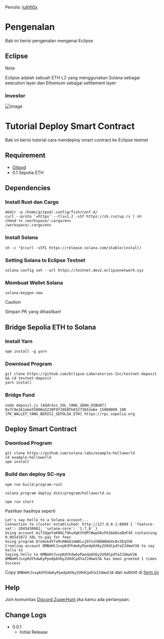 Penulis: [luthfi0x](https://www.twitter.com/luthfi0x)

# Pengenalan
Bab ini berisi pengenalan mengenai Eclipse

## Eclipse
> [!NOTE]
> Eclipse adalah sebuah ETH L2 yang menggunakan Solana sebagai execution layer dan Ethereum sebagai settlement layer

### Investor
![image](https://github.com/ZuperHunt/Eclipse-Testnet/assets/33769324/173b8277-91c0-43d9-ba8b-cf9a0622a0b3)

# Tutorial Deploy Smart Contract
Bab ini berisi tutorial cara mendeploy smart contract ke Eclipse testnet

## Requirement
- [Gitpod](https://www.notion.so/luthfi0x/a0d4305fcce84d0da856f3d58765eaf1?v=288fd59d31ae4295ac44a566bf971649&p=a82c45e276ea436986959e83d26b32f8&pm=c)
- 0.1 Sepolia ETH
  
## Dependencies

### Install Rust dan Cargo
```
mkdir -p /home/gitpod/.config/fish/conf.d/
curl --proto '=https' --tlsv1.2 -sSf https://sh.rustup.rs | sh
chmod +x /workspace/.cargo/env
/workspace/.cargo/env
```

### Install Solana
```
sh -c "$(curl -sSfL https://release.solana.com/stable/install)
```

### Setting Solana to Eclipse Testnet
```
solana config set --url https://testnet.dev2.eclipsenetwork.xyz
```

### Membuat Wallet Solana
```
solana-keygen new
```
> [!CAUTION]
> Simpan PK yang dihasilkan!

## Bridge Sepolia ETH to Solana

### Install Yarn

```
npm install -g yarn
```

### Download Program
```
git clone https://github.com/Eclipse-Laboratories-Inc/testnet-deposit && cd testnet-deposit
yarn install
```

### Bridge Fund

```
node deposit.js [Address_SOL_YANG_UDAH_DIBUAT] 0x7C9e161ebe55000a3220F972058Fb83273653a6e 15000000 100 [PK_WALLET_YANG_BERISI_SEPOLIA_ETH] https://rpc.sepolia.org
```

## Deploy Smart Contract

### Dwonload Program
```
git clone https://github.com/solana-labs/example-helloworld
cd example-helloworld
npm install
```

### Build dan deploy SC-nya
```
npm run build:program-rust
```
```
solana program deploy dist/program/helloworld.so
```
```
npm run start
```
Pastikan hasilnya seperti
```
Let's say hello to a Solana account...
Connection to cluster established: http://127.0.0.1:8899 { 'feature-set': 2045430982, 'solana-core': '1.7.8' }
Using account AiT1QgeYaK86Lf9kudqKthQPCWwpG8vFA1bAAioBoF4X containing 0.00141872 SOL to pay for fees
Using program Dro9uk45fxMcKWGb1eWALujbTssh6DW8mb4x8x3Eq5h6
Creating account 8MBmHtJvxpKdYhdw6yPpedp6X6y2U9dCpdYaZJdmwV3A to say hello to
Saying hello to 8MBmHtJvxpKdYhdw6yPpedp6X6y2U9dCpdYaZJdmwV3A
8MBmHtJvxpKdYhdw6yPpedp6X6y2U9dCpdYaZJdmwV3A has been greeted 1 times
Success
```
Copy `8MBmHtJvxpKdYhdw6yPpedp6X6y2U9dCpdYaZJdmwV3A` dan submit di [form ini](https://forms.gle/yJfFABQDPmpvgzAf7)

## Help

Join komunitas [Discord ZuperHunt](https://t.co/n7TeWVlA48) jika kamu ada pertanyaan.

## Change Logs

* 0.0.1
    * Initial Release
